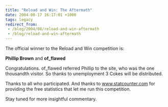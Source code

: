 ```yaml
---
title: "Reload and Win: The Aftermath"
date: 2004-08-17 16:17:01 +1000
tags: legacy
redirect_from:
 - /blog/2004/08/reload-and-win-aftermath
 - /blog/reload-and-win-aftermath
---
```


The official winner to the Reload and Win competition is:

<strong>Phillip Brown</strong> and <strong>of_flawed</strong>


Congratulations. of_flawed referred Phillip to the site, who was the one thousandth visitor. So thanks to unemployment 3 Cokes will be distributed.

Thanks to all who participated. And thanks to <a href="http://www.statcounter.com/">www.statcounter.com</a> for providing the free statistics that let me run this competition.

Stay tuned for more insightful commentary.
